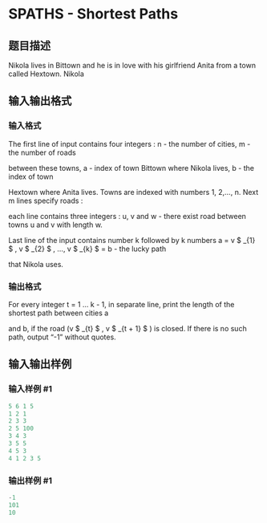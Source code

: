 # SPATHS - Shortest Paths

## 题目描述

Nikola lives in Bittown and he is in love with his girlfriend Anita from a town called Hextown. Nikola

## 输入输出格式

### 输入格式

The first line of input contains four integers : n - the number of cities, m - the number of roads

between these towns, a - index of town Bittown where Nikola lives, b - the index of town

Hextown where Anita lives. Towns are indexed with numbers 1, 2,…, n. Next m lines specify roads :

each line contains three integers : u, v and w - there exist road between towns u and v with length w.

Last line of the input contains number k followed by k numbers a = v $ _{1} $ , v $ _{2} $ , …, v $ _{k} $ = b - the lucky path

that Nikola uses.

### 输出格式

For every integer t = 1 … k - 1, in separate line, print the length of the shortest path between cities a

and b, if the road (v $ _{t} $ , v $ _{t + 1} $ ) is closed. If there is no such path, output “-1” without quotes.

## 输入输出样例

### 输入样例 #1

```cpp
5 6 1 5
1 2 1
2 3 3
2 5 100
3 4 3
3 5 5
4 5 3
4 1 2 3 5
```


### 输出样例 #1

```cpp
-1
101
10
```


